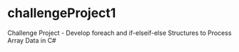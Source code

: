 # challengeProject1
Challenge Project - Develop foreach and if-elseif-else Structures to Process Array Data in C#
